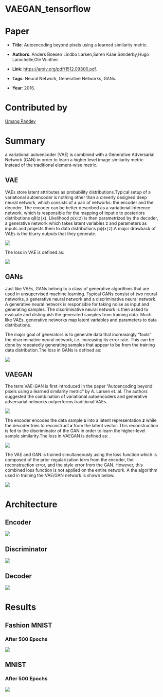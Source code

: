 # VAEGAN_tensorflow


# Paper

* **Title**: Autoencoding beyond pixels using a learned similarity metric.

* **Authors**: Anders Boesen Lindbo Larsen,Søren Kaae Sønderby,Hugo Larochelle,Ole Winther.

* **Link**: https://arxiv.org/pdf/1512.09300.pdf.

* **Tags**: Neural Network, Generative Networks, GANs.

* **Year**: 2016.

# Contributed by
 [Umang Pandey](https://github.com/Umang-pandey)
# Summary

a variational autoencoder (VAE) is combined with a Generative Adversarial Network (GAN) in order to learn a higher level image similarity metric instead of the traditional element-wise metric.

## VAE
VAEs store latent attributes as probability distributions.Typical setup of a variational autoencoder is nothing other than a cleverly designed deep neural network, which consists of a pair of networks: the encoder and the decoder. The encoder can be better described as a variational inference network, which is responsible for the mapping of input x​​​ to posteriors distributions q​θ​​(z∣x). Likelihood p(x∣z) is then parametrized by the decoder, a generative network which takes latent variables z and parameters as inputs and projects them to data distributions p​ϕ​​(x∣z).A major drawback of VAEs is the blurry outputs that they generate. 

![](https://github.com/Umang-pandey/vae-gan-tf/blob/master/images/VAE.png)

The loss in VAE is defined as:

![](https://github.com/Umang-pandey/vae-gan-tf/blob/master/images/vaeloss.png)

## GANs
Just like VAEs, GANs belong to a class of generative algorithms that are used in unsupervised machine learning. Typical GANs consist of two neural networks, a generative neural network and a discriminative neural network. A generative neural network is responsible for taking noise as input and generating samples. The discriminative neural network is then asked to evaluate and distinguish the generated samples from training data. Much like VAEs, generative networks map latent variables and parameters to data distributions.

The major goal of generators is to generate data that increasingly “fools” the discriminative neural network, i.e.
increasing its error rate. This can be done by repeatedly generating samples that appear to be from the training data distribution.The loss in GANs is defined as:

![](https://github.com/Umang-pandey/vae-gan-tf/blob/master/images/ganloss.png)
## VAEGAN
The term VAE-GAN is first introduced in the paper “Autoencoding beyond pixels using a learned similarity metric” by A. Larsen et. al. The authors suggested the combination of variational autoencoders and generative adversarial networks outperforms traditional VAEs.

![](https://github.com/Umang-pandey/vae-gan-tf/blob/master/images/model.png)


The encoder encodes the data sample **_x_** into a latent representation **_z_** while the decoder tries to reconstruct **_x_** from the latent vector. This reconstruction is fed to the discriminator of the GAN in order to learn the higher-level sample similarity.The loss in VAEGAN is defined as:
.

![](https://github.com/Umang-pandey/vae-gan-tf/blob/master/images/trueloss.png)

The VAE and GAN is trained simultaneously using the loss function  which is composed of the prior regularization term from the encoder, the reconstruction error, and the style error from the GAN. However, this combined loss function is not applied on the entire network. A  the algorithm used in training the VAE/GAN network is shown below.


![](https://github.com/Umang-pandey/vae-gan-tf/blob/master/images/algorithm.png)

# Architecture
 
 ## Encoder
  ![](https://github.com/Umang-pandey/vae-gan-tf/blob/master/images/generator.png)
 ## Discriminator
  ![](https://github.com/Umang-pandey/vae-gan-tf/blob/master/images/dicriminator.png)
 ## Decoder
  ![](https://github.com/Umang-pandey/vae-gan-tf/blob/master/images/decoder.png)
# Results

## Fashion MNIST 
### After 500 Epochs

![](https://github.com/Umang-pandey/vae-gan-tf/blob/master/images/fashion_mgif.gif)


## MNIST
### After 500 Epochs
![](https://github.com/Umang-pandey/vae-gan-tf/blob/master/images/mnist_gif.gif)


